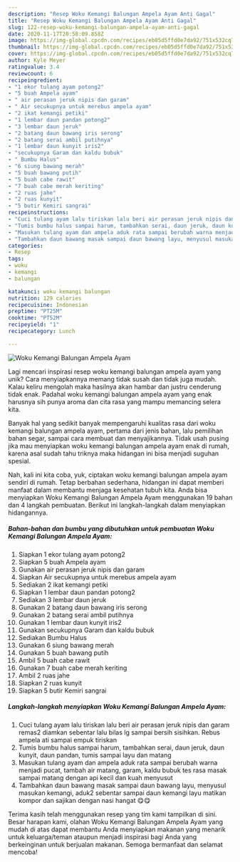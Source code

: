 ```yaml
---
description: "Resep Woku Kemangi Balungan Ampela Ayam Anti Gagal"
title: "Resep Woku Kemangi Balungan Ampela Ayam Anti Gagal"
slug: 122-resep-woku-kemangi-balungan-ampela-ayam-anti-gagal
date: 2020-11-17T20:58:09.858Z
image: https://img-global.cpcdn.com/recipes/eb05d5ffd0e7da92/751x532cq70/woku-kemangi-balungan-ampela-ayam-foto-resep-utama.jpg
thumbnail: https://img-global.cpcdn.com/recipes/eb05d5ffd0e7da92/751x532cq70/woku-kemangi-balungan-ampela-ayam-foto-resep-utama.jpg
cover: https://img-global.cpcdn.com/recipes/eb05d5ffd0e7da92/751x532cq70/woku-kemangi-balungan-ampela-ayam-foto-resep-utama.jpg
author: Kyle Meyer
ratingvalue: 3.4
reviewcount: 6
recipeingredient:
- "1 ekor tulang ayam potong2"
- "5 buah Ampela ayam"
- " air perasan jeruk nipis dan garam"
- " Air secukupnya untuk merebus ampela ayam"
- "2 ikat kemangi petiki"
- "1 lembar daun pandan potong2"
- "3 lembar daun jeruk"
- "2 batang daun bawang iris serong"
- "2 batang serai ambil putihnya"
- "1 lembar daun kunyit iris2"
- "secukupnya Garam dan kaldu bubuk"
- " Bumbu Halus"
- "6 siung bawang merah"
- "5 buah bawang putih"
- "5 buah cabe rawit"
- "7 buah cabe merah keriting"
- "2 ruas jahe"
- "2 ruas kunyit"
- "5 butir Kemiri sangrai"
recipeinstructions:
- "Cuci tulang ayam lalu tiriskan lalu beri air perasan jeruk nipis dan garam remas2 diamkan sebentar lalu bilas lg sampai bersih sisihkan. Rebus ampela ati sampai empuk tiriskan"
- "Tumis bumbu halus sampai harum, tambahkan serai, daun jeruk, daun kunyit, daun pandan, tumis sampai layu dan matang"
- "Masukan tulang ayam dan ampela aduk rata sampai berubah warna menjadi pucat, tambah air matang, garam, kaldu bubuk tes rasa masak sampai matang dengan api kecil dan kuah menyusut"
- "Tambahkan daun bawang masak sampai daun bawang layu, menyusul masukan kemangi, aduk2 sebentar sampai daun kemangi layu matikan kompor dan sajikan dengan nasi hangat 😋😋"
categories:
- Resep
tags:
- woku
- kemangi
- balungan

katakunci: woku kemangi balungan 
nutrition: 129 calories
recipecuisine: Indonesian
preptime: "PT25M"
cooktime: "PT52M"
recipeyield: "1"
recipecategory: Lunch

---
```



![Woku Kemangi Balungan Ampela Ayam](https://img-global.cpcdn.com/recipes/eb05d5ffd0e7da92/751x532cq70/woku-kemangi-balungan-ampela-ayam-foto-resep-utama.jpg)

Lagi mencari inspirasi resep woku kemangi balungan ampela ayam yang unik? Cara menyiapkannya memang tidak susah dan tidak juga mudah. Kalau keliru mengolah maka hasilnya akan hambar dan justru cenderung tidak enak. Padahal woku kemangi balungan ampela ayam yang enak harusnya sih punya aroma dan cita rasa yang mampu memancing selera kita.

Banyak hal yang sedikit banyak mempengaruhi kualitas rasa dari woku kemangi balungan ampela ayam, pertama dari jenis bahan, lalu pemilihan bahan segar, sampai cara membuat dan menyajikannya. Tidak usah pusing jika mau menyiapkan woku kemangi balungan ampela ayam enak di rumah, karena asal sudah tahu triknya maka hidangan ini bisa menjadi suguhan spesial.




Nah, kali ini kita coba, yuk, ciptakan woku kemangi balungan ampela ayam sendiri di rumah. Tetap berbahan sederhana, hidangan ini dapat memberi manfaat dalam membantu menjaga kesehatan tubuh kita. Anda bisa menyiapkan Woku Kemangi Balungan Ampela Ayam menggunakan 19 bahan dan 4 langkah pembuatan. Berikut ini langkah-langkah dalam menyiapkan hidangannya.

<!--inarticleads1-->

##### Bahan-bahan dan bumbu yang dibutuhkan untuk pembuatan Woku Kemangi Balungan Ampela Ayam:

1. Siapkan 1 ekor tulang ayam potong2
1. Siapkan 5 buah Ampela ayam
1. Gunakan  air perasan jeruk nipis dan garam
1. Siapkan  Air secukupnya untuk merebus ampela ayam
1. Sediakan 2 ikat kemangi petiki
1. Siapkan 1 lembar daun pandan potong2
1. Sediakan 3 lembar daun jeruk
1. Gunakan 2 batang daun bawang iris serong
1. Gunakan 2 batang serai ambil putihnya
1. Gunakan 1 lembar daun kunyit iris2
1. Gunakan secukupnya Garam dan kaldu bubuk
1. Sediakan  Bumbu Halus
1. Gunakan 6 siung bawang merah
1. Gunakan 5 buah bawang putih
1. Ambil 5 buah cabe rawit
1. Gunakan 7 buah cabe merah keriting
1. Ambil 2 ruas jahe
1. Siapkan 2 ruas kunyit
1. Siapkan 5 butir Kemiri sangrai




<!--inarticleads2-->

##### Langkah-langkah menyiapkan Woku Kemangi Balungan Ampela Ayam:

1. Cuci tulang ayam lalu tiriskan lalu beri air perasan jeruk nipis dan garam remas2 diamkan sebentar lalu bilas lg sampai bersih sisihkan. Rebus ampela ati sampai empuk tiriskan
1. Tumis bumbu halus sampai harum, tambahkan serai, daun jeruk, daun kunyit, daun pandan, tumis sampai layu dan matang
1. Masukan tulang ayam dan ampela aduk rata sampai berubah warna menjadi pucat, tambah air matang, garam, kaldu bubuk tes rasa masak sampai matang dengan api kecil dan kuah menyusut
1. Tambahkan daun bawang masak sampai daun bawang layu, menyusul masukan kemangi, aduk2 sebentar sampai daun kemangi layu matikan kompor dan sajikan dengan nasi hangat 😋😋




Terima kasih telah menggunakan resep yang tim kami tampilkan di sini. Besar harapan kami, olahan Woku Kemangi Balungan Ampela Ayam yang mudah di atas dapat membantu Anda menyiapkan makanan yang menarik untuk keluarga/teman ataupun menjadi inspirasi bagi Anda yang berkeinginan untuk berjualan makanan. Semoga bermanfaat dan selamat mencoba!
